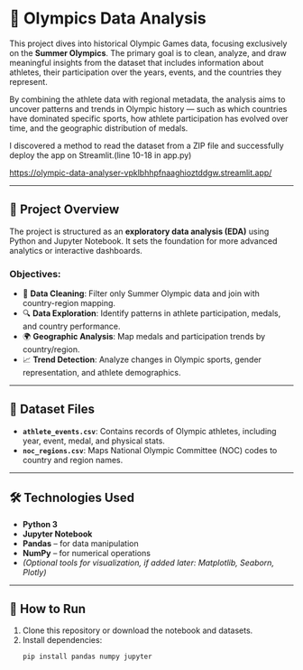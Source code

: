 





# 🏅 Olympics Data Analysis

This project dives into historical Olympic Games data, focusing exclusively on the **Summer Olympics**. The primary goal is to clean, analyze, and draw meaningful insights from the dataset that includes information about athletes, their participation over the years, events, and the countries they represent.

By combining the athlete data with regional metadata, the analysis aims to uncover patterns and trends in Olympic history — such as which countries have dominated specific sports, how athlete participation has evolved over time, and the geographic distribution of medals.




I discovered a method to read the dataset from a ZIP file and successfully deploy the app on Streamlit.(line 10-18 in app.py)


https://olympic-data-analyser-vpklbhhpfnaaghioztddgw.streamlit.app/



---

## 📘 Project Overview

The project is structured as an **exploratory data analysis (EDA)** using Python and Jupyter Notebook. It sets the foundation for more advanced analytics or interactive dashboards.

### Objectives:

- 🧹 **Data Cleaning**: Filter only Summer Olympic data and join with country-region mapping.
- 🔍 **Data Exploration**: Identify patterns in athlete participation, medals, and country performance.
- 🌍 **Geographic Analysis**: Map medals and participation trends by country/region.
- 📈 **Trend Detection**: Analyze changes in Olympic sports, gender representation, and athlete demographics.

---

## 📁 Dataset Files

- **`athlete_events.csv`**: Contains records of Olympic athletes, including year, event, medal, and physical stats.
- **`noc_regions.csv`**: Maps National Olympic Committee (NOC) codes to country and region names.

---

## 🛠️ Technologies Used

- **Python 3**
- **Jupyter Notebook**
- **Pandas** – for data manipulation
- **NumPy** – for numerical operations
- *(Optional tools for visualization, if added later: Matplotlib, Seaborn, Plotly)*

---

## 🚀 How to Run

1. Clone this repository or download the notebook and datasets.
2. Install dependencies:
   ```bash
   pip install pandas numpy jupyter
